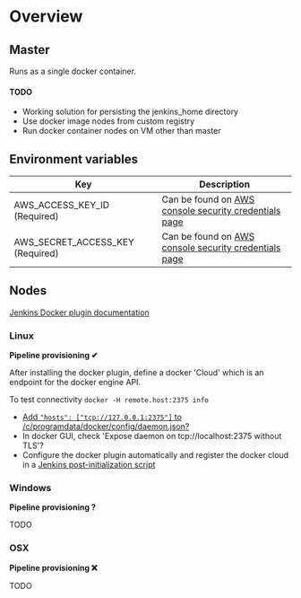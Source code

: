# Overview

## Master

Runs as a single docker container.

#### TODO

* Working solution for persisting the jenkins_home directory
* Use docker image nodes from custom registry
* Run docker container nodes on VM other than master

## Environment variables

| Key                              | Description                                                                                                            |
| -------------------------------- | ---------------------------------------------------------------------------------------------------------------------- |
| AWS_ACCESS_KEY_ID (Required)     | Can be found on [AWS console security credentials page](https://console.aws.amazon.com/iam/home?#/security_credential) |
| AWS_SECRET_ACCESS_KEY (Required) | Can be found on [AWS console security credentials page](https://console.aws.amazon.com/iam/home?#/security_credential) |

## Nodes

[Jenkins Docker plugin documentation](https://wiki.jenkins.io/display/JENKINS/Docker+Plugin)

### Linux

__Pipeline provisioning ✔__

After installing the docker plugin, define a docker 'Cloud' which is an endpoint for the docker engine API.

To test connectivity `docker -H remote.host:2375 info`

* [Add `"hosts": ["tcp://127.0.0.1:2375"]` to /c/programdata/docker/config/daemon.json?](http://simontimms.com/2016/07/20/windows_docker_daemon/)
* In docker GUI, check 'Expose daemon on tcp://localhost:2375 without TLS'?
* Configure the docker plugin automatically and register the docker cloud in a [Jenkins post-initialization script](https://wiki.jenkins.io/display/JENKINS/Post-initialization+script)

### Windows

__Pipeline provisioning ?__

TODO

### OSX

__Pipeline provisioning ❌__

TODO
